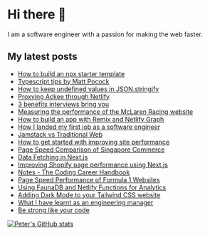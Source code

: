 # Hi there 👋

I am a software engineer with a passion for making the web faster.

## My latest posts
<!-- BLOG-POST-LIST:START -->
- [How to build an npx starter template](https://petermekhaeil.com/how-to-build-an-npx-starter-template/)
- [Typescript tips by Matt Pocock](https://petermekhaeil.com/typescript-tips-by-matt-pocock/)
- [How to keep undefined values in JSON.stringify](https://petermekhaeil.com/how-to-keep-undefined-values-in-json.stringify/)
- [Proxying Ackee through Netlify](https://petermekhaeil.com/proxying-ackee-through-netlify/)
- [3 benefits interviews bring you](https://petermekhaeil.com/3-benefits-interviews-bring-you/)
- [Measuring the performance of the McLaren Racing website](https://petermekhaeil.com/measuring-the-performance-of-the-mclaren-racing-website/)
- [How to build an app with Remix and Netlify Graph](https://petermekhaeil.com/how-to-build-an-app-with-remix-and-netlify-graph/)
- [How I landed my first job as a software engineer](https://petermekhaeil.com/how-i-landed-my-first-job-as-a-software-engineer/)
- [Jamstack vs Traditional Web](https://petermekhaeil.com/jamstack-vs-traditional-web/)
- [How to get started with improving site performance](https://petermekhaeil.com/how-to-get-started-with-improving-site-performance/)
- [Page Speed Comparison of Singapore Commerce](https://petermekhaeil.com/page-speed-comparison-of-singapore-commerce/)
- [Data Fetching in Next.js](https://petermekhaeil.com/data-fetching-in-next.js/)
- [Improving Shopify page performance using Next.js](https://petermekhaeil.com/improving-shopify-page-performance-using-next.js/)
- [Notes - The Coding Career Handbook](https://petermekhaeil.com/notes-the-coding-career-handbook/)
- [Page Speed Performance of Formula 1 Websites](https://petermekhaeil.com/page-speed-performance-of-formula-1-websites/)
- [Using FaunaDB and Netlify Functions for Analytics](https://petermekhaeil.com/using-faunadb-and-netlify-functions-for-analytics/)
- [Adding Dark Mode to your Tailwind CSS website](https://petermekhaeil.com/adding-dark-mode-to-your-tailwind-css-website/)
- [What I have learnt as an engineering manager](https://petermekhaeil.com/what-i-have-learnt-as-an-engineering-manager/)
- [Be strong like your code](https://petermekhaeil.com/be-strong-like-your-code/)
<!-- BLOG-POST-LIST:END -->

[![Peter's GitHub stats](https://github-readme-stats.vercel.app/api?username=petermekhaeil&count_private=true&show_icons=true)](https://github.com/anuraghazra/github-readme-stats)
